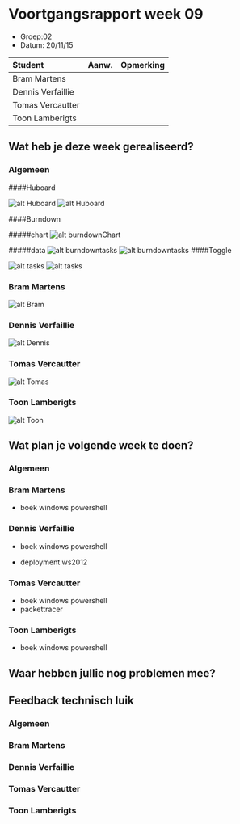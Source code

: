 # Voortgangsrapport week 09

* Groep:02
* Datum: 20/11/15

| Student  | Aanw. | Opmerking |
| :---     | :---  | :---      |
| Bram Martens |       |           |
| Dennis Verfaillie |       |           |
| Tomas Vercautter |       |           |
| Toon Lamberigts |       |           |

## Wat heb je deze week gerealiseerd?

### Algemeen

####Huboard

![alt Huboard](images/huboard/week09.1.PNG)
![alt Huboard](images/huboard/week09.2.PNG)

####Burndown

#####chart
![alt burndownChart](images/week09/burndown/chart.PNG)

#####data
![alt burndowntasks](images/week09/burndown/tasks1.PNG)
![alt burndowntasks](images/week09/burndown/tasks2.PNG)
####Toggle

![alt tasks](images/week09/tasks1.PNG)
![alt tasks](images/week09/tasks2.PNG)

### Bram Martens

![alt Bram](images/week09/bram.PNG)

### Dennis Verfaillie

![alt Dennis](images/week09/dennis.PNG)

### Tomas Vercautter

![alt Tomas](images/week09/tomas.PNG)

### Toon Lamberigts

![alt Toon](images/week09/toon.PNG)

## Wat plan je volgende week te doen?

### Algemeen
### Bram Martens
* boek windows powershell


### Dennis Verfaillie 
* boek windows powershell
 
* deployment ws2012

### Tomas Vercautter
* boek windows powershell
* packettracer

### Toon Lamberigts
* boek windows powershell

## Waar hebben jullie nog problemen mee?

## Feedback technisch luik

### Algemeen

### Bram Martens
### Dennis Verfaillie
### Tomas Vercautter
### Toon Lamberigts

